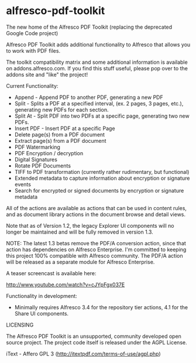 alfresco-pdf-toolkit
====================

The new home of the Alfresco PDF Toolkit (replacing the deprecated Google Code project)

Alfresco PDF Toolkit adds additional functionality to Alfresco that allows you to work with PDF files.

The toolkit compatibility matrix and some additional information is available on addons.alfresco.com. If you find this stuff useful, please pop over to the addons site and "like" the project!

Current Functionality:

* Append - Append PDF to another PDF, generating a new PDF
* Split - Splits a PDF at a specified interval, (ex. 2 pages, 3 pages, etc.), generating new PDFs for each section.
* Split At - Split PDF into two PDFs at a specific page, generating two new PDFs.
* Insert PDF - Insert PDF at a specific Page
* Delete page(s) from a PDF document
* Extract page(s) from a PDF document
* PDF Watermarking
* PDF Encryption / decryption
* Digital Signatures
* Rotate PDF Documents
* TIFF to PDF transformation (currently rather rudimentary, but functional)
* Extended metadata to capture information about encryption or signature events
* Search for encrypted or signed documents by encryption or signature metadata


All of the actions are available as actions that can be used in content rules, and as document library actions in the document browse and detail views.

Note that as of Version 1.2, the legacy Explorer UI components will no longer be maintained and will be fully removed in version 1.3.

NOTE:  The latest 1.3 betas remove the PDF/A conversion action, since that action has dependencies on Alfresco Enterprise.  I'm committed to keeping this project 100% compatible with Alfresco community.  The PDF/A action will be released as a separate module for Alfresco Enterprise.

A teaser screencast is available here:

http://www.youtube.com/watch?v=cJYpFgx037E

Functionality in development:

* Minimally requires Alfresco 3.4 for the repository tier actions, 4.1 for the Share UI components.

LICENSING

The Alfresco PDF Toolkit is an unsupported, community developed open source project.  The project code itself is released under the 
AGPL License.

iText - Affero GPL 3 (http://itextpdf.com/terms-of-use/agpl.php)


